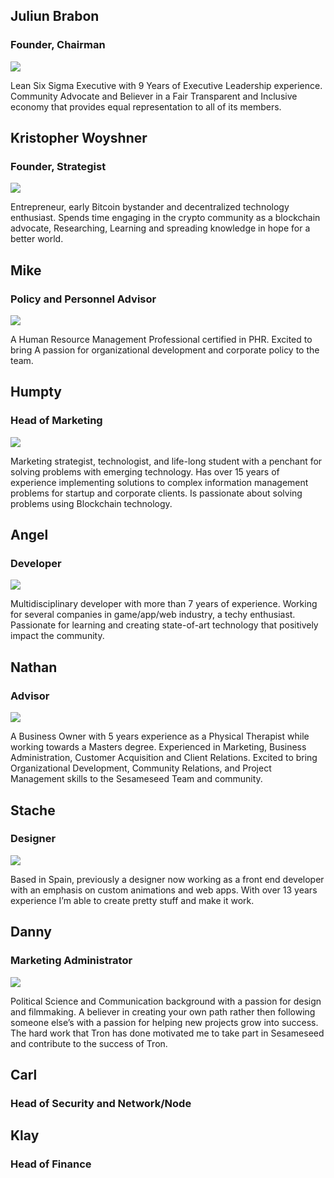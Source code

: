 ## Juliun Brabon 

### Founder, Chairman

<img src="https://cdn-images-1.medium.com/max/600/1*apTR-BjHCH8l1orSKZ1NqQ.jpeg">

Lean Six Sigma Executive with 9 Years of Executive Leadership experience. Community Advocate and Believer in a Fair Transparent and Inclusive economy that provides equal representation to all of its members.

## Kristopher Woyshner

### Founder, Strategist

<img src="https://cdn-images-1.medium.com/max/600/1*AIryQoDnBPnLeJgnH_3Yag.jpeg">

Entrepreneur, early Bitcoin bystander and decentralized technology enthusiast. Spends time engaging in the crypto community as a blockchain advocate, Researching, Learning and spreading knowledge in hope for a better world.

## Mike 

### Policy and Personnel Advisor

<img src="https://cdn-images-1.medium.com/max/600/1*WB32kLSemg6EyuA_TsKmGQ.jpeg">

A Human Resource Management Professional certified in PHR. Excited to bring A passion for organizational development and corporate policy to the team.

## Humpty

### Head of Marketing

<img src="https://cdn-images-1.medium.com/max/600/1*zlByjnthCaVBAecjdSh9qw.jpeg">

Marketing strategist, technologist, and life-long student with a penchant for solving problems with emerging technology. Has over 15 years of experience implementing solutions to complex information management problems for startup and corporate clients. Is passionate about solving problems using Blockchain technology.

## Angel

### Developer

<img src="https://cdn-images-1.medium.com/max/600/1*2S_Q940tJ0tAd2weITzfiQ.jpeg">

Multidisciplinary developer with more than 7 years of experience. Working for several companies in game/app/web industry, a techy enthusiast. Passionate for learning and creating state-of-art technology that positively impact the community.

## Nathan

### Advisor

<img src="https://cdn-images-1.medium.com/max/600/1*o5T0GwltAgrykLo7zG5JbA.jpeg">

A Business Owner with 5 years experience as a Physical Therapist while working towards a Masters degree. Experienced in Marketing, Business Administration, Customer Acquisition and Client Relations. Excited to bring Organizational Development, Community Relations, and Project Management skills to the Sesameseed Team and community.

## Stache

### Designer

<img src="https://cdn-images-1.medium.com/max/600/1*NX0cIIZsgBEn1iQsigRdQQ.jpeg">

Based in Spain, previously a designer now working as a front end developer with an emphasis on custom animations and web apps. With over 13 years experience I’m able to create pretty stuff and make it work.

## Danny

### Marketing Administrator 

<img src="https://cdn-images-1.medium.com/max/600/1*47ufcwaOKDfo-MC35pvPBA.jpeg">

Political Science and Communication background with a passion for design and filmmaking. A believer in creating your own path rather then following someone else’s with a passion for helping new projects grow into success. The hard work that Tron has done motivated me to take part in Sesameseed and contribute to the success of Tron.

## Carl 

### Head of Security and Network/Node

## Klay 

### Head of Finance
